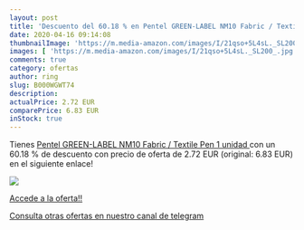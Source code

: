 ```yaml
---
layout: post
title: 'Descuento del 60.18 % en Pentel GREEN-LABEL NM10 Fabric / Textile'
date: 2020-04-16 09:14:08
thumbnailImage: 'https://m.media-amazon.com/images/I/21qso+5L4sL._SL200_.jpg'
images: [ 'https://m.media-amazon.com/images/I/21qso+5L4sL._SL200_.jpg' ]
comments: true
category: ofertas
author: ring
slug: B000WGWT74
description:
actualPrice: 2.72 EUR
comparePrice: 6.83 EUR
inStock: true
---
```


Tienes [Pentel GREEN-LABEL NM10 Fabric / Textile Pen  1 unidad ](https://www.amazon.com/dp/B000WGWT74/?tag=redken08-20) con un 60.18 % de descuento con precio de oferta de 2.72 EUR (original: 6.83 EUR) en el siguiente enlace!

[![](https://m.media-amazon.com/images/I/21qso+5L4sL._SL200_.jpg)](https://www.amazon.com/dp/B000WGWT74/?tag=redken08-20)

[Accede a la oferta!!](https://www.amazon.com/dp/B000WGWT74/?tag=redken08-20)

[Consulta otras ofertas en nuestro canal de telegram](https://t.me/s/ofertas25)
